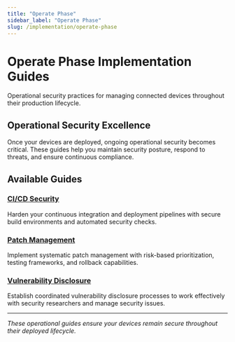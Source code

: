 ```yaml
---
title: "Operate Phase"
sidebar_label: "Operate Phase"
slug: /implementation/operate-phase
---
```


# Operate Phase Implementation Guides

Operational security practices for managing connected devices throughout their production lifecycle.

## Operational Security Excellence

Once your devices are deployed, ongoing operational security becomes critical. These guides help you maintain security posture, respond to threats, and ensure continuous compliance.

## Available Guides

### [CI/CD Security](./cicd-hardening.md)
Harden your continuous integration and deployment pipelines with secure build environments and automated security checks.

### [Patch Management](./patch-cadence.md)
Implement systematic patch management with risk-based prioritization, testing frameworks, and rollback capabilities.

### [Vulnerability Disclosure](./vulnerability-disclosure.md)
Establish coordinated vulnerability disclosure processes to work effectively with security researchers and manage security issues.

---

*These operational guides ensure your devices remain secure throughout their deployed lifecycle.* 